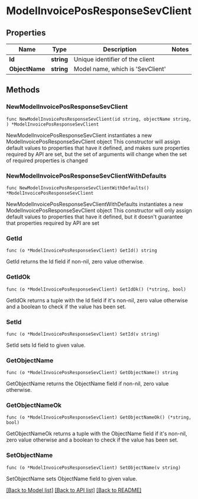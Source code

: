 # ModelInvoicePosResponseSevClient

## Properties

Name | Type | Description | Notes
------------ | ------------- | ------------- | -------------
**Id** | **string** | Unique identifier of the client | 
**ObjectName** | **string** | Model name, which is &#39;SevClient&#39; | 

## Methods

### NewModelInvoicePosResponseSevClient

`func NewModelInvoicePosResponseSevClient(id string, objectName string, ) *ModelInvoicePosResponseSevClient`

NewModelInvoicePosResponseSevClient instantiates a new ModelInvoicePosResponseSevClient object
This constructor will assign default values to properties that have it defined,
and makes sure properties required by API are set, but the set of arguments
will change when the set of required properties is changed

### NewModelInvoicePosResponseSevClientWithDefaults

`func NewModelInvoicePosResponseSevClientWithDefaults() *ModelInvoicePosResponseSevClient`

NewModelInvoicePosResponseSevClientWithDefaults instantiates a new ModelInvoicePosResponseSevClient object
This constructor will only assign default values to properties that have it defined,
but it doesn't guarantee that properties required by API are set

### GetId

`func (o *ModelInvoicePosResponseSevClient) GetId() string`

GetId returns the Id field if non-nil, zero value otherwise.

### GetIdOk

`func (o *ModelInvoicePosResponseSevClient) GetIdOk() (*string, bool)`

GetIdOk returns a tuple with the Id field if it's non-nil, zero value otherwise
and a boolean to check if the value has been set.

### SetId

`func (o *ModelInvoicePosResponseSevClient) SetId(v string)`

SetId sets Id field to given value.


### GetObjectName

`func (o *ModelInvoicePosResponseSevClient) GetObjectName() string`

GetObjectName returns the ObjectName field if non-nil, zero value otherwise.

### GetObjectNameOk

`func (o *ModelInvoicePosResponseSevClient) GetObjectNameOk() (*string, bool)`

GetObjectNameOk returns a tuple with the ObjectName field if it's non-nil, zero value otherwise
and a boolean to check if the value has been set.

### SetObjectName

`func (o *ModelInvoicePosResponseSevClient) SetObjectName(v string)`

SetObjectName sets ObjectName field to given value.



[[Back to Model list]](../README.md#documentation-for-models) [[Back to API list]](../README.md#documentation-for-api-endpoints) [[Back to README]](../README.md)


